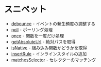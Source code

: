 # スニペット

- [debounce](debounce.js) - イベントの発生頻度の調整する
- [poll](poll.js) - ポーリング処理
- [once](once.js) - 関数を一度だけ処理
- [getAbsoluteUrl](getAbsoluteUrl.js) - 絶対パスを取得
- [isNative](isNative.js) - 組み込み関数かどうかを取得
- [insertRule](insertRule.js) - インラインスタイルの追加
- [matchesSelector](matchesSelector.js) - セレクターのマッチング

